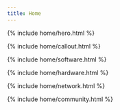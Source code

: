 ```yaml
---
title: Home
---
```


{% include home/hero.html %}

{% include home/callout.html %}

{% include home/software.html %}

{% include home/hardware.html %}

{% include home/network.html %}

{% include home/community.html %}
